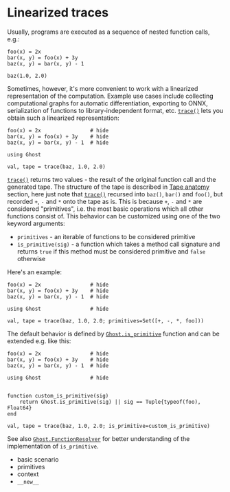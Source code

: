 # Linearized traces

Usually, programs are executed as a sequence of nested function calls, e.g.:

```@example
foo(x) = 2x
bar(x, y) = foo(x) + 3y
baz(x, y) = bar(x, y) - 1

baz(1.0, 2.0)
```
Sometimes, however, it's more convenient to work with a linearized representation of the computation. Example use cases include collecting computational graphs for automatic differentiation, exporting to ONNX, serialization of functions to library-independent format, etc. [`trace()`](@ref) lets you obtain such a linearized representation:

```@example
foo(x) = 2x                # hide
bar(x, y) = foo(x) + 3y    # hide
baz(x, y) = bar(x, y) - 1  # hide

using Ghost

val, tape = trace(baz, 1.0, 2.0)
```

[`trace()`](@ref) returns two values - the result of the original function call and the generated tape. The structure of the tape is described in [Tape anatomy](@ref) section, here just note that [`trace()`](@ref) recursed into `baz()`, `bar()` and `foo()`, but recorded `+`, `-` and `*` onto the tape as is. This is because `+`, `-` and `*` are considered "primitives", i.e. the most basic operations which all other functions consist of. This behavior can be customized using one of the two keyword arguments:

* `primitives` - an iterable of functions to be considered primitive
* `is_primitive(sig)` - a function which takes a method call signature and returns `true` if this method must be considered primitive and `false` otherwise

Here's an example:

```@example
foo(x) = 2x                # hide
bar(x, y) = foo(x) + 3y    # hide
baz(x, y) = bar(x, y) - 1  # hide

using Ghost                # hide

val, tape = trace(baz, 1.0, 2.0; primitives=Set([+, -, *, foo]))
```

The default behavior is defined by [`Ghost.is_primitive`](@ref) function and can be extended e.g. like this:

```@example
foo(x) = 2x                # hide
bar(x, y) = foo(x) + 3y    # hide
baz(x, y) = bar(x, y) - 1  # hide

using Ghost                # hide


function custom_is_primitive(sig)
    return Ghost.is_primitive(sig) || sig == Tuple{typeof(foo), Float64}
end

val, tape = trace(baz, 1.0, 2.0; is_primitive=custom_is_primitive)
```

See also [`Ghost.FunctionResolver`](@ref) for better understanding of the implementation of `is_primitive`.



* basic scenario
* primitives
* context
* `__new__`
